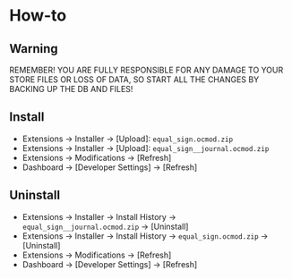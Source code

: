 # How-to

## Warning
REMEMBER! YOU ARE FULLY RESPONSIBLE FOR ANY DAMAGE TO YOUR STORE FILES
OR LOSS OF DATA, SO START ALL THE CHANGES BY BACKING UP THE DB AND FILES!

## Install
* Extensions → Installer → [Upload]: `equal_sign.ocmod.zip`
* Extensions → Installer → [Upload]: `equal_sign__journal.ocmod.zip`
* Extensions → Modifications → [Refresh]
* Dashboard → [Developer Settings] → [Refresh]

## Uninstall
* Extensions → Installer → Install History → `equal_sign__journal.ocmod.zip` → [Uninstall]
* Extensions → Installer → Install History → `equal_sign.ocmod.zip` → [Uninstall]
* Extensions → Modifications → [Refresh]
* Dashboard → [Developer Settings] → [Refresh]
